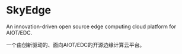# SkyEdge
An innovation-driven open source edge computing cloud platform for AIOT/EDC.

一个由创新驱动的、面向AIOT/EDC的开源边缘计算云平台。
